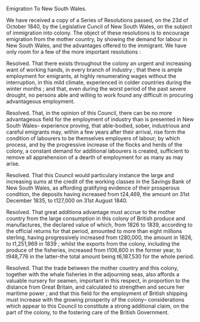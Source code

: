 Emigration To New South Wales.We have received a copy of a Series of Resolutions passed, on the
                    23d of October 1840, by the Legislative Cuncil of New South Wales, on the
                    subject of immigration into colony. The object of these resolutions is
                    to encourage emigration from the mother country, by showing the
                    demand for labour in New South Wales, and the advantages offered to
                    the immigrant. We have only room for a few of the more important resolutions :Resolved. That there exists throughout the colony an urgent and increasing
                    want of working hands, in every branch of industry ; that there is ample
                        employment for emigrants, at highly renumerating wages
                    without the interruption, in this mild climate, experienced
                    in colder countries during the winter months ; and that, even during the
                    worst period of the past severe drought, no persons able and willing to
                    work found any difficult in procuring advantageous employment.Resolved. That, in the opinion of this Council, there can be no more
                    advantageous field for the employment of industry than is presented in New
                    South Wales– experience proving, that able-bodied, sober, industrious and careful emigrants may, within a few years after
                    their arrival, rise form the condition of labourers to be themselves
                    employers of labour; by which process, and by the progressive
                    increase of the flocks and herds of the colony, a constant demand for
                    additional labourers is created, sufficient to remove all apprehension of a dearth of employment for as many as may
                    arise.Resolved. That this Council would particulary instance the large
                    and increasing sums at the credit of the working classes in the Savings
                    Bank of New South Wales, as affording gratifying evidence of their prosperous condition, the deposits having increased from
                    t24,469, the amount on 31st December 1835, to t127,000 on 31st August
                    1840.Resolved. That great additiona advantage must accrue to the mother country
                    from the large consumption in this colony of British produce and
                        manufactures, the declared value of which, from 1826 to
                    1839, according to the official returns for that period, amounted to
                    more than eight millions sterling, having progressively increased from
                    t280,000, the amount in 1826, to t1,251,969 in 1839 ; whilst the exports
                    from the colony, including the produce of the fisheries, increased from t106,600 in the former year, to t948,776 in the
                    latter–the total amount being t6,187,530 for the whole period.Resolved. That the trade between the mother country and this
                    colony, together with the whale fisheries in the adjourning seas, also
                    affords a valuable nursery for seamen, important in this respect, in
                    proportion to the distance from Great Britain, and calculated to
                    strengthen and secure her maritime power ; and that this field for the
                    employment of British shipping must increase with the growing prosperity of
                    the colony– considerations which appear to this Council to constitute a strong additional claim, on the part of the colony,
                    to the fostering care of the British Government.